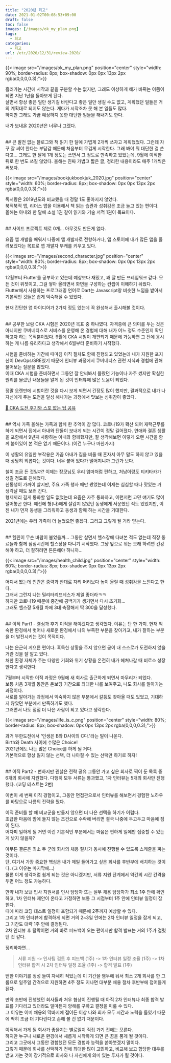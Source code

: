 ```yaml
---
title: "2020년 회고"
date: 2021-01-02T00:08:53+09:00
draft: false
toc: false
images: [/images/ok_my_plan.png]
tags:
  - 회고
categories:
  - 회고
url: /etc/2020/12/31/review-2020/
---
```

{{< image src="/images/ok_my_plan.png" position="center" style="width: 90%; border-radius: 8px; box-shadow: 0px 0px 13px 2px rgba(0,0,0,0.3);">}}

흘러가는 시간에 시작과 끝을 구분할 수는 없지만, 그래도 이상하게 해가 바뀌는 이쯤이 되면 지난 1년을 돌아보게 된다.  
살면서 항상 좋은 일만 생기길 바란다고 좋은 일만 생길 수도 없고, 계획했던 일들은 거의 계획대로 되지도 않는다. 게다가 시작조차 못 해 본 일들도 많다.  
하지만 그래도 가끔 예상하지 못한 대단한 일들을 해내기도 한다.  

내가 보내온 2020년은 너무나 그랬다.

<br/>
## 큰 발전 없는 블로그와 책 읽기
한 달에 가볍게 2개씩 쓰자고 계획했었다.  
그런데 자꾸 잘 써야 한다는 부담감 때문에 처음부터 무겁게 시작한다. 그래 봐야 뭐 대단한 걸 쓴다고...  
그래도 한 달에 1개 정도는 쓰면서 그 정도로 만족하고 있었는데, 9월에 이직한 뒤로 한 번도 쓰질 않았다.  
올해는 진짜 가볍고 짧은 글, 정리한 내용이라도 매주 1개씩은 써보자.  

{{< image src="/images/bookjukbookjuk_2020.jpg" position="center" style="width: 60%; border-radius: 8px; box-shadow: 0px 0px 13px 2px rgba(0,0,0,0.3);">}}

독서량은 2019년도와 비교했을 때 정말 1도 좋아지지 않았다.  
북적북적 앱, 리더스 앱을 이용해서 책 읽는 습관과 성취감은 조금 늘고 있는 편이다.  
올해는 아내와 한 달에 소설 1권 같이 읽기와 기술 서적 1권이 목표이다.  

<br/>
## 사이드 프로젝트 제로
0개...  
아무것도 만든게 없다.  

요즘 앱 개발을 배워서 나중에 앱 개발자로 전향하거나, 앱 스토어에 내가 많든 앱을 올려보겠다는 목표로 앱 개발자 부캐를 키우고 있다.  

{{< image src="/images/second_character.jpg" position="center" style="width: 80%; border-radius: 8px; box-shadow: 0px 0px 13px 2px rgba(0,0,0,0.3);">}}

12월부터 Flutter를 공부하고 있는데 예상보다 재밌고, 꽤 잘 만든 프레임워크 같다. 모든 것이 위젯이고, 그걸 쌓아 올리면서 화면을 구성하는 컨셉이 이해하기 쉬웠다.  
Flutter에서 사용하는 프로그래밍 언어로 Dart는 Javascript랑 비슷한 느낌을 받아서 기본적인 것들은 쉽게 익숙해질 수 있었다.  

현재 간단한 앱 아이디어가 2가지 정도 있는데 꼭 완성해서 출시해볼 것이다.

<br/>
## 공부한 보람
CKA 시험은 2020년 목표 중 하나였다. 자격증에 큰 의미를 두는 것은 아니지만 쿠버네티스로 서비스를 운영해 온 경험에 대해 내가 어느 정도 수준인지 확인하고자 하는 목적뿐이었다.  
9월에 CKA 시험이 개편되기 때문에 가능하면 그 전에 응시하는 게 나름 유리하다고 생각해서 6월부터 준비하기 시작했다.  

시험을 준비하는 기간에 때마침 이직 절차도 함께 진행되고 있었는데 내가 지원한 포지션이 DevOps/SRE였기 때문에 인터뷰 과정에서 쿠버네티스 관련 지식과 경험에 관해 물어보는 질문을 많았다.  
이때 CKA 시험을 준비하면서 그동안 잘 안써봐서 몰랐던 기능이나 자주 썼지만 확실한 원리를 몰랐던 내용들을 알게 된 것이 인터뷰에 많은 도움이 되었다.  

정말 오랜만에 시험이란 것을 다시 보게 되면서 긴장도 많이 했지만, 결과적으로 내가 나 자신에게 주는 도전을 달성 해나가는 과정에서 맛보는 성취감이 좋았다.  

[🔗 CKA 도전 후기와 스포 없는 팁 공유](https://jonnung.dev/kubernetes/2020/08/24/cka-challenge-and-spoiler-free-tips/)

<br/>
## 역시 가족
올해는 가족과 함께 한 추억이 참 많다.  
코로나19가 확산 되어 재택근무를 하게 되면서 집에서 아내와 단둘이 보내게 되는 시간이 정말 길어졌다.  
연애와 결혼 생활을 포함해서 9년째 사랑하는 아내와 함께했지만, 잘 생각해보면 이렇게 오랜 시간을 함께 붙어있어 본 적은 없기 때문이다. (이건 누구나 마찬가지)  

이 생활의 유일한 부작용은 가끔 아내가 집을 비울 때 혼자서 아무 말도 하지 않고 있을 때 상당히 외롭다는 것이다. 너무 붙어 있다가 떨어지니까 그런가 보다.  

철이 조금 든 것일까? 이제는 장모님도 우리 엄마처럼 편하고, 처남이랑도 티키타카가 생길 정도로 친해졌다.  
친동생이 가까이 살지만, 주요 가족 행사 때만 봤었는데 이제는 심심할 때나 맛있는 거 생각날 때도 보러 간다.  
형제끼리 길게 통화할 일도 없었는데 요즘은 자주 통화하고, 이런저런 고민 얘기도 많이 털어놓곤 한다. 예전에 형(나)에게 살갑지 않았던 동생에게 서운했던 적도 있었지만, 이젠 내가 먼저 동생을 그리워하고 동생과 함께 하는 시간을 기대한다.  

2021년에는 우리 가족이 더 늘었으면 좋겠다. 그리고 그렇게 될 거라 믿는다.  

<br/>
## 헬린이
무슨 바람이 불었을까... 그동안 살면서 헬스장에 다녀본 적도 없는데 직장 동료들과 함께 점심시간에 헬스장을 다니기 시작했다.  
그냥 앞으로 뭐든 오래 하려면 건강해야 하고, 더 잘하려면 튼튼해야 하니까...  

{{< image src="/images/health_child.jpg" position="center" style="width: 60%; border-radius: 8px; box-shadow: 0px 0px 13px 2px rgba(0,0,0,0.3);">}}

어디서 봤는데 인간은 중력과 반대로 자리 머리보다 높이 올릴 때 성취감을 느낀다고 한다.  
그래서 그런지 나는 밀리터리프레스가 제일 좋더라ㅋㅋ  
하지만 코로나19 때문에 중간에 공백기가 생기면서 다시 초기화...  
그래도 헬스장 5개월 차에 3대 측정해서 딱 300을 달성했다.  

<br/>
## 이직 Part1 - 결심과 후기
이직을 해야겠다고 생각했다.  
이유는 단 한 가지.  
현재 익숙한 환경에서 벗어나 새로운 환경에서 나의 부족한 부분을 찾아가고, 내가 잘하는 부분을 더 발전시키는 것이 목적이다.   

나는 은근히 게으른 편이다. 혹독한 상황을 주지 않으면 굳이 내 스스로가 도전하지 않을 거란 것을 잘 알고 있다.  
처한 환경 자체가 주는 다양한 기회와 위기 상황을 온전히 내가 헤쳐나갈 때 비로소 성장한다고 생각한다.  

7월부터 시작한 이직 과정은 9월에 새 회사로 출근하게 되면서 마무리가 되었다.  
보통 처음 3개월 동안은 온보딩 기간으로 최대한 나를 보여주고, 나도 회사를 알아가는 과정이다.  
서로를 알아가는 과정에서 익숙하지 않은 부분에서 갈등도 찾아올 때도 있었고, 기대하지 않았던 부분에서 만족하기도 했다.  
그러면서 나도 점점 더 나은 사람이 되고 있다고 생각한다.  

{{< image src="/images/life_is_c.png" position="center" style="width: 80%; border-radius: 8px; box-shadow: 0px 0px 13px 2px rgba(0,0,0,0.3);">}}

과거 무한도전에서 '인생은 B와 D사이의 C다.'라는  말이 나온다.  
Birth와 Death 사이에 수많은 Choice!  
2021년에도 나는 많은 Choice를 하게 될 거다.   
기본적으로 항상 잃지 않는 선택, 더 나아질 수 있는 선택만 하기로 하자!  

<br/>
## 이직 Part2 - 뻔하지만 괜찮은 전략 공유
그동안 가고 싶은 회사로 찍어 둔 목록 중 6개의 회사에 지원했다.   
다행히 모두 서류는 통과했고, 1차 인터뷰는 5개의 회사만 진행했다. (코딩 테스트는 2번)  

이번이 세 번째 이직 경험이고, 그동안 면접관으로서 인터뷰를 해보면서 경험한 노하우를 바탕으로 나름의 전략을 짰다.   

이직 준비를 할 때 비교군을 만들지 않으면 더 나은 선택을 하기가 어렵다.  
조급한 마음에 맘에 들지 않는 조건으로 수락해 버리면 결국 나중에 두고두고 마음에 짐이 된다.  
어차피 일하게 될 거면 이런 기본적인 부분에서는 마음은 편하게 일에만 집중할 수 있는 게 낫지 않을까?  

아무튼 결론은 최소 두 군데 회사의 채용 절차가 동시에 진행될 수 있도록 스케줄을 짜는 것이다.  
단, 여기서 가장 중요한 핵심은 내가 제일 들어가고 싶은 회사를 후반부에 배치하는 것이다. (그 이유는 마지막에...)  
물론 이게 생각처럼 쉽게 되는 것은 아니겠지만, 서류 지원 단계에서 약간의 시간 간격을 두면 어느 정도 가능하다.  

만약 내가 보낸 입사 지원서를 인사 담당자 또는 실무 채용 담당자가 최소 1주 안에 확인하고, 1차 인터뷰 제안이 온다고 가정하면 보통 그 시점부터 1주 안에 인터뷰 일정이 잡힌다.  
때에 따라 코딩 테스트 일정이 포함되기 때문에 2주까지 예상할 수 있다.  
그리고 1차 인터뷰에 합격하게 되면 거의 2~3일 안에는 2차 인터뷰 일정을 잡게 되고, 그 기간도 대략 1주 안에 결정된다.  
2차 인터뷰 후 탈락이면 거의 바로 피드백이 오는 편이지만 합격 발표는 거의 1주가 걸렸던 것 같다.   

정리하자면...  

> 서류 지원 -> 인사팀 검토 후 피드백 (1주) -> 1차 인터뷰 일정 조율 (1주) -> 1차 인터뷰 합격 시 2차 인터뷰 일정 조율 (1주) -> 합격 발표 (1주)

뻔한 이야기를 정성 들여 자세히 적었는데 이 기간을 염두에  둬서 최소 2개 회사를 한 그룹으로 일주일 간격으로 지원하면 4주 정도 지나면 대부분 채용 절차 후반부에 접어들게 된다.  

만약 초반에 진행했던 회사들과 처우 협상이 진행될 때 아직 2차 인터뷰나 최종 합격 발표를 기다리고 있더라도 얼마든지 양해를 구하고 결정을 미룰 수 있다.  
그 이유는 이미 채용의 막바지에 접어든 이상 나와 회사 모두 시간과 노력을 들였기 때문에 딱히 조금 더 기다린다고 손해 볼 건 없기 때문이다.  

이직해서 가게 될 회사가 좋을지는 별로일지 직접 가기 전에는 모른다.  
하지만 누구나 새로운 환경에서 새롭게 시작하게 되면 큰 꿈을 품게 될 것이다.   
그리고 그곳에서 그동안 경험했던 모든 경험과 능력을 쏟아붓겠지 말이다.   
그렇기 때문에 회사를 선택하기 전에 최대한 많이 고민하고, 비교해 보고 합당한 대우를 받고 가는 것이 장기적으로 회사와 나 자신에게 의미 있는 투자가 될 것이다.  
